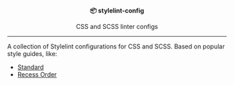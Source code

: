 <div align="center">
  <strong>📦 stylelint-config</strong>
  <p>CSS and SCSS linter configs</p>
</div>

---

A collection of Stylelint configurations for CSS and SCSS. Based on popular style guides, like:

- [Standard](https://github.com/stylelint-scss/stylelint-config-standard-scss)
- [Recess Order](https://www.npmjs.com/package/stylelint-config-recess-order)
